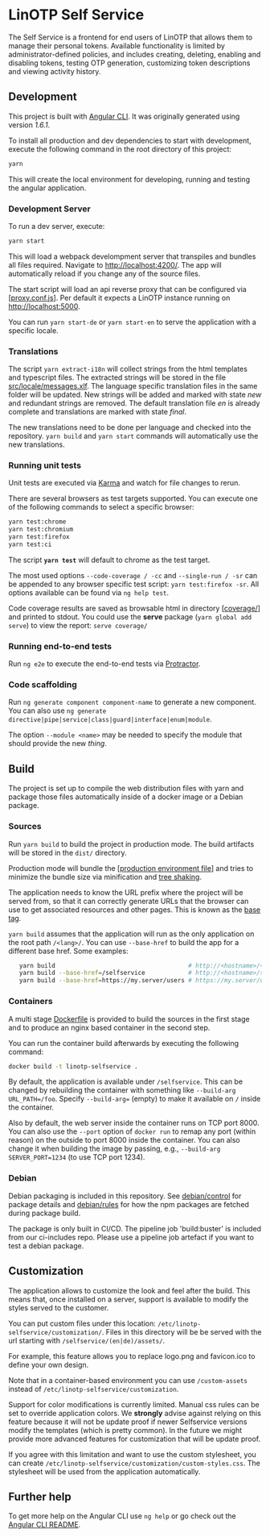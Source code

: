# LinOTP Self Service

The Self Service is a frontend for end users of LinOTP that allows them to manage their personal tokens. Available functionality is limited by administrator-defined policies, and includes creating, deleting, enabling and disabling tokens, testing OTP generation, customizing token descriptions and viewing activity history.

## Development

This project is built with [Angular CLI](https://github.com/angular/angular-cli). It was originally generated using version *1.6.1*.

To install all production and dev dependencies to start with development, execute the following command in the root directory of this project:

```bash
yarn
```

This will create the local environment for developing, running and testing the angular application.

### Development Server

To run a dev server, execute:

```bash
yarn start
```

This will load a webpack develompment server that transpiles and bundles all files required. Navigate to [http://localhost:4200/](http://localhost:4200/). The app will automatically reload if you change any of the source files.

The start script will load an api reverse proxy that can be configured via [[proxy.conf.js](proxy.conf.js)]. Per default it expects a LinOTP instance running on [http://localhost:5000](http://localhost:5000).

You can run `yarn start-de` or `yarn start-en` to serve the application with a specific locale.

### Translations

The script `yarn extract-i18n` will collect strings from the html templates and typescript files. The extracted strings will be stored in the file [src/locale/messages.xlf](src/locale/messages.xlf). The language specific translation files in the same folder will be updated. New strings will be added and marked with state _new_ and redundant strings are removed. The default translation file _en_ is already complete and translations are marked with state _final_.

The new translations need to be done per language and checked into the repository. `yarn build` and `yarn start` commands will automatically use the new translations.

### Running unit tests

Unit tests are executed via [Karma](https://karma-runner.github.io) and watch for file changes to rerun.

There are several browsers as test targets supported. You can execute one of the following commands to select a specific browser:

```bash
yarn test:chrome
yarn test:chromium
yarn test:firefox
yarn test:ci
```

The script **`yarn test`** will default to chrome as the test target.

The most used options `--code-coverage / -cc` and `--single-run / -sr` can be appended to any browser specific test script: `yarn test:firefox -sr`. All options available can be found via `ng help test`.

Code coverage results are saved as browsable html in directory [[coverage/](coverage/)] and printed to stdout. You could use the **serve** package (`yarn global add serve`) to view the report: `serve coverage/`

### Running end-to-end tests

Run `ng e2e` to execute the end-to-end tests via [Protractor](http://www.protractortest.org/).

### Code scaffolding

Run `ng generate component component-name` to generate a new component. You can also use `ng generate directive|pipe|service|class|guard|interface|enum|module`.

The option `--module <name>` may be needed to specify the module that should provide the new _thing_.

## Build

The project is set up to compile the web distribution files with yarn and package those files automatically inside of a docker image or a Debian package.

### Sources

Run `yarn build` to build the project in production mode. The build artifacts will be stored in the `dist/` directory.

Production mode will bundle the [[production environment file](src/environments/environment.prod.ts)] and tries to minimize the bundle size via minification and [tree shaking](https://webpack.js.org/guides/tree-shaking/).

The application needs to know the URL prefix where the project will be served from, so that it can correctly generate URLs that the browser can use to get associated resources and other pages. This is known as the [base tag](https://angular.io/guide/deployment#the-base-tag).

`yarn build` assumes that the application will run as the only application on the root path `/<lang>/`. You can use `--base-href` to build the app for a different base href. Some examples:

```bash
   yarn build                                     # http://<hostname>/<de|en>/
   yarn build --base-href=/selfservice            # http://<hostname>/selfservice/<de|en>/
   yarn build --base-href=https://my.server/users # https://my.server/users/<de|en>/
```

### Containers

A multi stage [Dockerfile](Dockerfile) is provided to build the sources in the first stage and to produce an nginx based container in the second step.

You can run the container build afterwards by executing the following command:

```bash
docker build -t linotp-selfservice .
```

By default, the application is available under `/selfservice`. This can be changed by
rebuilding the container with something like `--build-arg URL_PATH=/foo`. Specify
`--build-arg=` (empty) to make it available on `/` inside the container.

Also by default, the web server inside the container runs on TCP port 8000.
You can also use the `--port` option of `docker run` to remap any port (within reason)
on the outside to port 8000 inside the container.
You can also change it when building the image by passing, e.g.,
`--build-arg SERVER_PORT=1234` (to use TCP port 1234).

### Debian

Debian packaging is included in this repository. See [debian/control](debian/control) for package details and [debian/rules](debian/rules) for how the npm packages are fetched during package build.

The package is only built in CI/CD. The pipeline job 'build:buster' is included from our ci-includes repo. Please use a pipeline job artefact if you want to test a debian package.

## Customization

The application allows to customize the look and feel after the build. This means that, once installed on a server, support is available to modify the styles served to the customer.

You can put custom files under this location: `/etc/linotp-selfservice/customization/`. Files in this directory will be be served with the url starting with `/selfservice/(en|de)/assets/`.

For example, this feature allows you to replace logo.png and favicon.ico to define your own design.

Note that in a container-based environment you can use `/custom-assets`
instead of `/etc/linotp-selfservice/customization`.

Support for color modifications is currently limited. Manual css rules can be set to override application colors. We **strongly** advise against relying on this feature because it will not be update proof if newer Selfservice versions modify the templates (which is pretty common). In the future we might provide more advanced features for customization that will be update proof.

If you agree with this limitation and want to use the custom stylesheet, you can create `/etc/linotp-selfservice/customization/custom-styles.css`. The stylesheet will be used from the application automatically.

## Further help

To get more help on the Angular CLI use `ng help` or go check out the [Angular CLI README](https://github.com/angular/angular-cli/blob/master/README.md).
